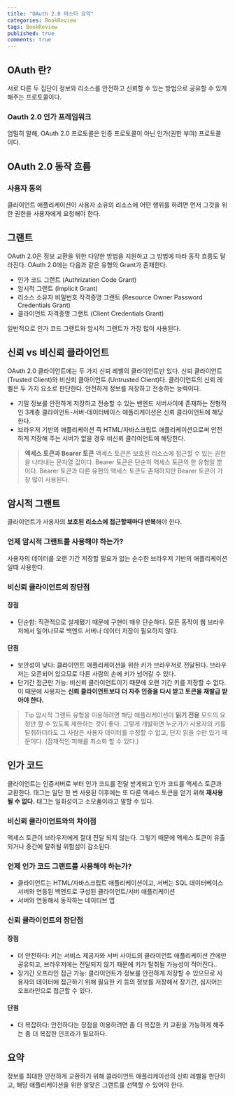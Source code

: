 ```yaml
---
title: "OAuth 2.0 마스터 요약"
categories: BookReview
tags: BookReview
published: true
comments: true
---
```




## OAuth 란?
서로 다른 두 집단이 정보와 리소스를 안전하고 신뢰할 수 있는 방법으로 공유할 수 있게 해주는 프로토콜이다.

### Oauth 2.0 인가 프레임워크
엄밀히 말해, OAuth 2.0 프로토콜은 인증 프로토콜이 아닌 인가(권한 부여) 프로토콜 이다.

## OAuth 2.0 동작 흐름
### 사용자 동의
클라이언트 애플리케이션이 사용자 소유의 리소스에 어떤 행위를 하려면 먼저 그것을 위한 권한을 사용자에게 요청해야 한다.

## 그랜트
OAuth 2.0은 정보 교환을 위한 다양한 방법을 지원하고 그 방법에 따라 동작 흐름도 달라진다. OAuth 2.0에는 다음과 같은 유형의 Grant가 존재한다.
- 인가 코드 그랜트 (Authrization Code Grant)
- 암시적 그랜트 (Implicit Grant)
- 리소스 소유자 비밀번호 작격증명 그랜트 (Resource Owner Password Credentials Grant)
- 클라이언트 자격증명 그랜트 (Client Credentials Grant)

일반적으로 인가 코드 그랜트와 암시적 그랜트가 가장 많이 사용된다.

## 신뢰 vs 비신뢰 클라이언트
OAuth 2.0 클라이언트에는 두 가지 신뢰 레벨의 클라이언트만 있다. 신뢰 클라이언트 (Trusted Client)와 비신뢰 클아이언트 (Untrusted Client)다. 클라이언트의 신뢰 레벨은 두 가지 요소로 판단한다. 안전하게 정보를 저장하고 전송하는 능력이다.
- 기밀 정보를 안전하게 저장하고 전송할 수 있는 밴엔드 서버사이에 존재하는 전형적인 3계층 클라이언트-서버-데이터베이스 애플리케이션은 신뢰 클라이언트에 해당한다.
- 브라우저 기반의 애플리케이션 즉 HTML/자바스크립트 애플리케이션으로써 안전하게 저장해 주는 서버가 없을 경우 비신뢰  클라이언트에 해당한다.

> **액세스 토큰과 Bearer 토큰**
> 액세스 토큰은 보호된 리소스에 접근할 수 있는 권한을 나타내는 문자열 값이다. Bearer 토큰은 단순히 액세스 토큰의 한 유형일 뿐이다. Bearer 토큰과 다른 유현의 액세스 토큰도 존재하지만 Bearer 토큰이 가장 많이 사용된다.

## 암시적 그랜트
클라이언트가 사용자의 **보호된 리소스에 접근할때마다 반복**해야 한다.
### 언제 암시적 그랜트를 사용해야 하는가?
사용자의 데이터를 오랜 기간 저장할 필요가 없는 순수한 브라우저 기반의 애플리케이션일때 사용한다.
### 비신뢰 클라이언트의 장단점
#### 장점
- 단순함: 직관적으로 설계됐기 때문에 구현이 매우 단순하다. 모든 동작이 웹 브라우저에서 일어나므로 백엔드 서버나 데이터 저장이 필요하지 않다.
#### 단점
- 보안성이 낮다: 클라이언트 애플리케이션을 위한 키가 브라우저로 전달된다. 브라우저는 오픈되어 있으므로 다른 사람의 손에 키가 넘어갈 수 있다.
- 단기간 접근만 가능: 비신뢰 클라이언트이기 때문에 오랜 기간 키를 저장할 수 없다. 이 때문에 사용자는 **신뢰 클라이언트보다 더 자주 인증을 다시 받고 토큰을 재발급 받아야 한다.**

> Tip
> 암시적 그랜트 유형을 이용하려면 해당 애플리케이션이 **읽기 전용** 모드의 요청만 할 수 있도록 제한하는 것이 좋다. 그렇게 개발하면 누군가가 사용자의 키를 탈취하더라도 그 사람은 사용자 데이터를 수정할 수 없고, 단지 읽을 수만 있기 때문이다. (잠재적인 피해를 최소화 할 수 있다.)
>
## 인가 코드 
클라이언트는 인증서버로 부터 인가 코드를 전달 받게되고 인가 코드를 액세스 토큰과 교환한다.
태그는 일단 한 번 사용된 이후에는 또 다른 액세스 토큰을 얻기 위해 **재사용될 수 없다.** 태그는 일회성이고 소모품이라고 말할 수 있다.

### 비신뢰 클라이언트와의 차이점
액세스 토큰이 브라우저에게 절대 전달 되지 않는다. 그렇기 때문에 액세스 토큰이 유출되거나 중간에 탈취될 위험섬이 감소된다.

### 언제 인가 코드 그랜트를 사용해야 하는가?
- 클라이언트는 HTML/자바스크립트 애플리케이션이고, 서버는 SQL 데이터베이스 서버와 연동된 백엔드로 구성된 클라이언트/서버 애플리케이션
- 서버와 연동해서 동작하는 네이티브 앱

### 신뢰 클라이언트의 장단점
#### 장점
- 더 안전하다: 키는 서비스 제공자와 서버 사이드의 클라이언트 애플리케이션 간에만 공유되고, 브라우저에는 전달되지 않기 때문에 키가 탈취될 가능성이 적어진다..
- 장기간 오프라인 접근 가능: 클라이언트가 정보를 안전하게 저장할 수 있으므로 사용자의 데이터에 접근하기 위해 필요한 키 등의 정보를 저장해서 장기간, 심지어는 오프라인으로 접근할 수 있다.
#### 단점
- 더 복잡하다: 안전하다는 장점을 이용하려면 좀 더 복잡한 키 교환을 가능하게 해주는 좀 더 복잡한 인프라가 필요하다.

## 요약
정보를 최대한 안전하게 교환하기 위해 클라이언트 애플리케이션의 신뢰 레벨을 판단하고, 해당 애플리케이션을 위한 알맞은 그랜트를 선택할 수 있어야 한다.